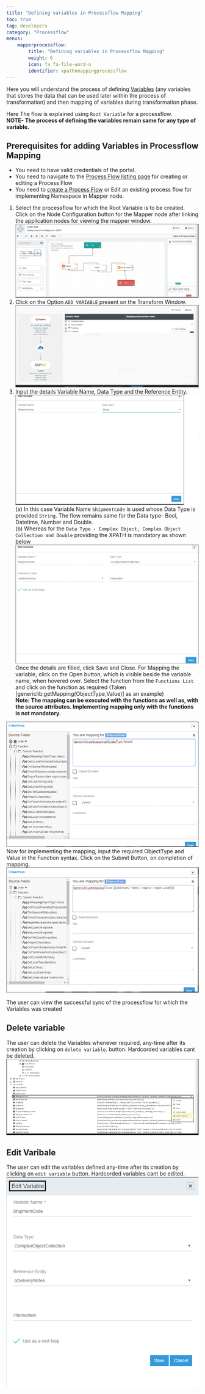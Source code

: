 ```yaml
---
title: "Defining variables in Processflow Mapping"
toc: true
tag: developers
category: "Processflow"
menus: 
    mapperprocessflow:
        title: "Defining variables in Processflow Mapping"
        weight: 6
        icon: fa fa-file-word-o
        identifier: xpathnmappingprocessflow
---
```


Here you will understand the process of defining [Variables](/transformation/types-of-variable/) (any variables that stores the data that can be used later within 
the process of transformation) and then mapping of variables during transformation phase. 

Here The flow is explained using `Root Variable` for a processflow.   
**NOTE- The process of defining the variables remain same for any type of variable.**


## Prerequisites for adding Variables in Processflow Mapping
* You need to have valid credentials of the portal.
* You need to navigate to the [Process Flow listing page](/processflow/processflow-listing-page/) for creating or editing a Process Flow
* You need to [create a Process Flow](/processflow/creating-processflow/) or Edit an existing process flow for implementing Namespace in Mapper node. 

 
 
1.	Select the processflow for which the Root Variable is to be created. Click on the Node 
Configuration button for the Mapper node after linking the application nodes for viewing the mapper window.
![Addvariable Processflow](../../staticfiles/processflow/media/mapper/addvariable_processflow.PNG)
2.	Click on the Option `ADD VARIABLE` present on the Transform Window.
![Addvariable Processflow1](../../staticfiles/processflow/media/mapper/addvariable_processflow1.PNG)
4.  Input the details Variable Name, Data Type and the Reference Entity.               
![Addvariable Processflow2](../../staticfiles/processflow/media/mapper/addvariable_processflow2.PNG)      
(a) In this case Variable Name `ShipmentCode` is used whose Data Type is provided `String`. The flow remains same for the 
Data type-  Bool, Datetime, Number and Double.  
(b) Whereas for the `Data Type - Complex Object, Complex Object Collection and Double` providing the XPATH is mandatory as
shown below  
![Addvariable Processflow3](../../staticfiles/processflow/media/mapper/addvariable_processflow3.PNG) 
Once the details are filled, click Save and Close. 
For Mapping the variable, click on the Open button, which is visible beside the variable name, when hovered over.
Select the function from the `Functions List`  and click on the function as required (Taken [genericlib:getMapping(ObjectType,Value)] as an example)    
**Note: The mapping can be executed with the functions as well as, with the source attributes. Implementing mapping only with the functions is not mandatory.**

![Addvariable New](../../staticfiles/processflow/media/mapper/addvariable_new.png)
Now for implementing the mapping, input the required ObjectType and Value in the Function syntax. Click on the Submit Button, on completion of mapping.  
![Addvariable New1](../../staticfiles/processflow/media/mapper/addvariable_new1.png)

The user can view the successful sync of the processflow for which the Variables was created

## Delete variable
The user can delete the Variables whenever required, any-time after its creation by clicking on `delete variable`.
button. Hardcorded variables cant be deleted.  
![Delete Variable](../../staticfiles/Transformation/media/delete-variable.png)

## Edit Varibale

The user can edit the variables defined any-time after its creation by clicking on `edit variable` button.
Hardcorded variables cant be edited.  
![Edit Variable](../../staticfiles/Transformation/media/edit-variable.png)





